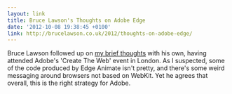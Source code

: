 ```yaml
---
layout: link
title: Bruce Lawson's Thoughts on Adobe Edge
date: '2012-10-08 19:38:45 +0100'
link: http://brucelawson.co.uk/2012/thoughts-on-adobe-edge/
---
```

Bruce Lawson followed up on [my brief thoughts][1] with his own, having attended Adobe's 'Create The Web' event in London. As I suspected, some of the code produced by Edge Animate isn't pretty, and there's some weird messaging around browsers not based on WebKit. Yet he agrees that overall, this is the right strategy for Adobe.

[1]: /2012/10/adobe_edge/